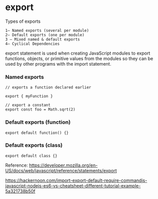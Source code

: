# export

Types of exports

```
1— Named exports (several per module) 
2— Default exports (one per module)
3 — Mixed named & default exports 
4— Cyclical Dependencies
```

export statement is used when creating JavaScript modules to export functions, objects, or primitive values from the modules so they can be used by other programs with the import statement.

### Named exports
```
// exports a function declared earlier

export { myFunction }
```

```
// export a constant
export const foo = Math.sqrt(2)
```

### Default exports (function)

```
export default function() {}
```

### Default exports (class)

```
export default class {}
```



Reference: https://developer.mozilla.org/en-US/docs/web/javascript/reference/statements/export

https://hackernoon.com/import-export-default-require-commandjs-javascript-nodejs-es6-vs-cheatsheet-different-tutorial-example-5a321738b50f